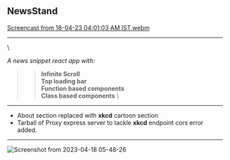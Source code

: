 **NewsStand**
--------------------------------------------------------------------------------------------------------

[Screencast from 18-04-23 04:01:03 AM IST.webm](https://user-images.githubusercontent.com/53101134/232624719-363cbca2-d8e2-45e9-b860-5764529ff2ec.webm)

--------------------------------------------------------------------------------------------------------
\


*A news snippet react app with:*

>> **Infinite Scroll** \
>> **Top loading bar** \
>> **Function based components** \
>> **Class based components** \
------------------------------------------------
+ About section replaced with **xkcd** cartoon section
+ Tarball of Proxy express server to tackle **xkcd** endpoint cors error added.
------------------------------------------------------------------------------------- 
![Screenshot from 2023-04-18 05-48-26](https://user-images.githubusercontent.com/53101134/232637889-c079f759-d6d1-411b-9ac2-e29722b29b18.png)
